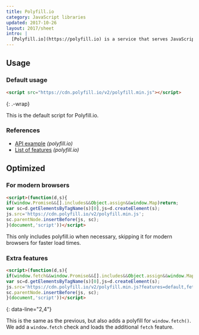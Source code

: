 ```yaml
---
title: Polyfill.io
category: JavaScript libraries
updated: 2017-10-26
layout: 2017/sheet
intro: |
  [Polyfill.io](https://polyfill.io) is a service that serves JavaScript polyfills.
---
```


## Usage

### Default usage

```html
<script src="https://cdn.polyfill.io/v2/polyfill.min.js"></script>
```
{: .-wrap}

This is the default script for Polyfill.io.

### References

- [API example](https://polyfill.io/v2/docs/api) _(polyfill.io)_
- [List of features](https://polyfill.io/v2/docs/features) _(polyfill.io)_

## Optimized

### For modern browsers

```html
<script>(function(d,s){
if(window.Promise&&[].includes&&Object.assign&&window.Map)return;
var sc=d.getElementsByTagName(s)[0],js=d.createElement(s);
js.src='https://cdn.polyfill.io/v2/polyfill.min.js';
sc.parentNode.insertBefore(js, sc);
}(document,'script'))</script>
```

This only includes polyfill.io when necessary, skipping it for modern browsers for faster load times.

### Extra features

```html
<script>(function(d,s){
if(window.fetch&&window.Promise&&[].includes&&Object.assign&&window.Map)return;
var sc=d.getElementsByTagName(s)[0],js=d.createElement(s);
js.src='https://cdn.polyfill.io/v2/polyfill.min.js?features=default,fetch';
sc.parentNode.insertBefore(js, sc);
}(document,'script'))</script>
```
{: data-line="2,4"}

This is the same as the previous, but also adds a polyfill for `window.fetch()`. We add a `window.fetch` check and loads the additional `fetch` feature.

